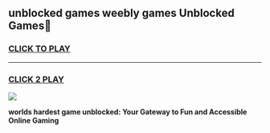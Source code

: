
## unblocked games weebly games Unblocked Games👋
<h3>
<a href="https://premium.freeplayer.one?title=unblocked_games_weebly_games&ref=16F">CLICK TO PLAY</a></h3>
<hr>

<h3>
<a href="https://premium.freeplayer.one?title=unblocked_games_weebly_games&ref=16F">CLICK 2 PLAY</a>
  
</h3>

<a href="https://premium.freeplayer.one?title=unblocked_games_weebly_games&ref=16F/"><img src="https://clearcache.store/games.png"></a>


**worlds hardest game unblocked: Your Gateway to Fun and Accessible Online Gaming**
